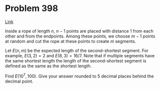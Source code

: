 # Problem 398

[Link](https://projecteuler.net/problem=398)

Inside a rope of length $n$, $n - 1$ points are placed with distance $1$ from each other and from the endpoints. Among these points, we choose $m - 1$ points at random and cut the rope at these points to create $m$ segments. 

Let $E(n, m)$ be the expected length of the second-shortest segment. For example, $E(3, 2) = 2$ and $E(8, 3) = 16/7$. Note that if multiple segments have the same shortest length the length of the second-shortest segment is defined as the same as the shortest length. 

Find $E(10^7, 100)$. Give your answer rounded to $5$ decimal places behind the decimal point.